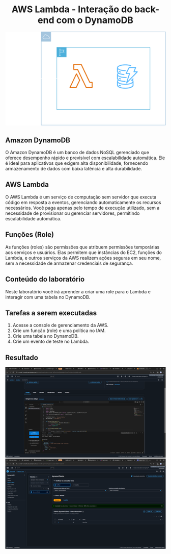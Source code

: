 <h1 align=center> AWS Lambda - Interação do back-end com o DynamoDB </h1>

<div align=center>
    <img width="800px" src="arquitetura.png">
</div>

<h2> Amazon DynamoDB </h2>

O Amazon DynamoDB é um banco de dados NoSQL gerenciado que oferece desempenho rápido e previsível com escalabilidade automática. Ele é ideal para aplicativos que exigem alta disponibilidade, fornecendo armazenamento de dados com baixa latência e alta durabilidade.

<h2> AWS Lambda </h2>

O AWS Lambda é um serviço de computação sem servidor que executa código em resposta a eventos, gerenciando automaticamente os recursos necessários. Você paga apenas pelo tempo de execução utilizado, sem a necessidade de provisionar ou gerenciar servidores, permitindo escalabilidade automática.

<h2> Funções (Role) </h2>

As funções (roles) são permissões que atribuem permissões temporárias aos serviços e usuários. Elas permitem que instâncias do EC2, funções do Lambda, e outros serviços da AWS realizem ações seguras em seu nome, sem a necessidade de armazenar credenciais de segurança.

<h2> Conteúdo do laboratório </h2>

Neste laboratório você irá aprender a criar uma role para o Lambda e interagir com uma tabela no DynamoDB.

<h2>Tarefas a serem executadas</h2>

1. Acesse a console de gerenciamento da AWS.
2. Crie um função (role) e uma política no IAM.
3. Crie uma tabela no DynamoDB.
4. Crie um evento de teste no Lambda.

<h2>Resultado</h2>

<div align=center>
    <img width="800px" src="resultado-1.png">
</div>

<div align=center>
    <img width="800px" src="resultado-2.png">
</div>